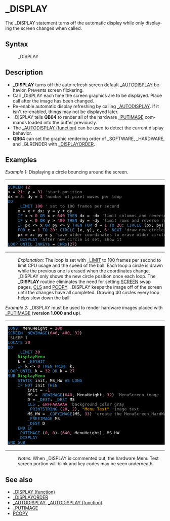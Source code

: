 <style>pre.codeide, pre.outputfixed, .outputcrt0 { background-color: #000 !important; color: #FFF !important; }</style><!DOCTYPE html>
<html class="client-nojs" dir="ltr" lang="en">
<head>
<title>_DISPLAY - QB64 Phoenix Edition Wiki</title>
</head>
<body class="mediawiki ltr sitedir-ltr mw-hide-empty-elt ns-0 ns-subject page-DISPLAY rootpage-DISPLAY skin-vector action-view skin-vector-legacy vector-feature-language-in-header-enabled vector-feature-language-in-main-page-header-disabled vector-feature-language-alert-in-sidebar-disabled vector-feature-sticky-header-disabled vector-feature-sticky-header-edit-disabled vector-feature-table-of-contents-disabled vector-feature-visual-enhancement-next-disabled">
<div class="mw-body" id="content" role="main">
<a id="top"></a>
<h1 class="firstHeading mw-first-heading" id="firstHeading">_DISPLAY</h1>
<div class="vector-body" id="bodyContent">
<div class="mw-body-content mw-content-ltr" dir="ltr" id="mw-content-text" lang="en"><div class="mw-parser-output"><p>The <a class="mw-selflink selflink">_DISPLAY</a> statement turns off the automatic display while only displaying the screen changes when called.
</p>
<h2><span class="mw-headline" id="Syntax">Syntax</span></h2>
<dl><dd><a class="mw-selflink selflink">_DISPLAY</a></dd></dl>
<p>
</p>
<h2><span class="mw-headline" id="Description">Description</span></h2>
<ul><li><b>_DISPLAY</b> turns off the auto refresh screen default <a href="AUTODISPLAY" title="AUTODISPLAY">_AUTODISPLAY</a> behavior. Prevents screen flickering.</li>
<li>Call _DISPLAY each time the screen graphics are to be displayed. Place call after the image has been changed.</li>
<li>Re-enable automatic display refreshing by calling <a href="AUTODISPLAY" title="AUTODISPLAY">_AUTODISPLAY</a>. If it isn't re-enabled, things may not be displayed later.</li>
<li>_DISPLAY tells <b>QB64</b> to render all of the hardware <a href="PUTIMAGE" title="PUTIMAGE">_PUTIMAGE</a> commands loaded into the buffer previously.</li>
<li>The <a href="AUTODISPLAY_(function)" title="AUTODISPLAY (function)">_AUTODISPLAY (function)</a> can be used to detect the current display behavior.</li>
<li><b>QB64</b> can set the graphic rendering order of _SOFTWARE, _HARDWARE, and _GLRENDER with <a href="DISPLAYORDER" title="DISPLAYORDER">_DISPLAYORDER</a>.</li></ul>
<p>
</p>
<h2><span class="mw-headline" id="Examples">Examples</span></h2>
<p><i>Example 1:</i> Displaying a circle bouncing around the screen.
</p>
<table cellpadding="15px" width="100%">
<tbody><tr>
<td><pre class="codeide"><a href="SCREEN" title="SCREEN"><span style="color:#4593D8;">SCREEN</span></a> <span style="color:#F580B1;">12</span>
x = <span style="color:#F580B1;">21</span>: y = <span style="color:#F580B1;">31</span> <span style="color:#919191;">'start position</span>
dx = <span style="color:#F580B1;">3</span>: dy = <span style="color:#F580B1;">3</span> <span style="color:#919191;">'number of pixel moves per loop</span>
<a class="mw-redirect" href="DO" title="DO"><span style="color:#4593D8;">DO</span></a>
    <a href="LIMIT" title="LIMIT"><span style="color:#4593D8;">_LIMIT</span></a> <span style="color:#F580B1;">100</span> <span style="color:#919191;">' set to 100 frames per second</span>
    x = x + dx: y = y + dy
    <a class="mw-redirect" href="IF" title="IF"><span style="color:#4593D8;">IF</span></a> x &lt; <span style="color:#F580B1;">0</span> <a href="OR_(boolean)" title="OR (boolean)"><span style="color:#4593D8;">OR</span></a> x &gt; <span style="color:#F580B1;">640</span> <a href="THEN" title="THEN"><span style="color:#4593D8;">THEN</span></a> dx = -dx <span style="color:#919191;">'limit columns and reverse column direction each side</span>
    <a class="mw-redirect" href="IF" title="IF"><span style="color:#4593D8;">IF</span></a> y &lt; <span style="color:#F580B1;">0</span> <a href="OR_(boolean)" title="OR (boolean)"><span style="color:#4593D8;">OR</span></a> y &gt; <span style="color:#F580B1;">480</span> <a href="THEN" title="THEN"><span style="color:#4593D8;">THEN</span></a> dy = -dy <span style="color:#919191;">'limit rows and reverse row direction top or bottom</span>
    <a class="mw-redirect" href="IF" title="IF"><span style="color:#4593D8;">IF</span></a> px &lt;&gt; x <a href="OR_(boolean)" title="OR (boolean)"><span style="color:#4593D8;">OR</span></a> py &lt;&gt; y <a href="THEN" title="THEN"><span style="color:#4593D8;">THEN</span></a> <a href="FOR" title="FOR"><span style="color:#4593D8;">FOR</span></a> d = <span style="color:#F580B1;">1</span> <a href="TO" title="TO"><span style="color:#4593D8;">TO</span></a> <span style="color:#F580B1;">20</span>: <a href="CIRCLE" title="CIRCLE"><span style="color:#4593D8;">CIRCLE</span></a> (px, py), d, <span style="color:#F580B1;">0</span>: <a href="NEXT" title="NEXT"><span style="color:#4593D8;">NEXT</span></a> <span style="color:#919191;">'erase</span>
    <a href="FOR" title="FOR"><span style="color:#4593D8;">FOR</span></a> c = <span style="color:#F580B1;">1</span> <a href="TO" title="TO"><span style="color:#4593D8;">TO</span></a> <span style="color:#F580B1;">20</span>: <a href="CIRCLE" title="CIRCLE"><span style="color:#4593D8;">CIRCLE</span></a> (x, y), c, <span style="color:#F580B1;">6</span>: <a href="NEXT" title="NEXT"><span style="color:#4593D8;">NEXT</span></a> <span style="color:#919191;">'draw new circle at new position</span>
    px = x: py = y <span style="color:#919191;">'save older coordinates to erase older circle next loop</span>
    <a class="mw-selflink selflink"><span style="color:#4593D8;">_DISPLAY</span></a> <span style="color:#919191;">'after new circle is set, show it</span>
<a href="DO...LOOP" title="DO...LOOP"><span style="color:#4593D8;">LOOP UNTIL</span></a> <a href="INKEY$" title="INKEY$"><span style="color:#4593D8;">INKEY$</span></a> = <a href="CHR$" title="CHR$"><span style="color:#4593D8;">CHR$</span></a>(<span style="color:#F580B1;">27</span>)
</pre>
</td></tr></tbody></table>
<dl><dd><i>Explanation:</i> The loop is set with <a href="LIMIT" title="LIMIT">_LIMIT</a> to 100 frames per second to limit CPU usage and the speed of the ball. Each loop a circle is drawn while the previous one is erased when the coordinates change. _DISPLAY only shows the new circle position once each loop. The <b>_DISPLAY</b> routine eliminates the need for setting <a href="SCREEN" title="SCREEN">SCREEN</a> swap pages, <a href="CLS" title="CLS">CLS</a> and <a href="PCOPY" title="PCOPY">PCOPY</a>. _DISPLAY keeps the image off of the screen until the changes have all completed. Drawing 40 circles every loop helps slow down the ball.</dd></dl>
<p><i>Example 2:</i> <a class="mw-selflink selflink">_DISPLAY</a> must be used to render hardware images placed with <a href="PUTIMAGE" title="PUTIMAGE">_PUTIMAGE</a> (<b>version 1.000 and up</b>).
</p>
<table cellpadding="15px" width="100%">
<tbody><tr>
<td><pre class="codeide"><a href="CONST" title="CONST"><span style="color:#4593D8;">CONST</span></a> MenuHeight = <span style="color:#F580B1;">200</span>
<a href="SCREEN" title="SCREEN"><span style="color:#4593D8;">SCREEN</span></a> <a href="NEWIMAGE" title="NEWIMAGE"><span style="color:#4593D8;">_NEWIMAGE</span></a>(<span style="color:#F580B1;">640</span>, <span style="color:#F580B1;">480</span>, <span style="color:#F580B1;">32</span>)
<span style="color:#919191;">'SLEEP 1</span>
<a href="LOCATE" title="LOCATE"><span style="color:#4593D8;">LOCATE</span></a> <span style="color:#F580B1;">20</span>
<a class="mw-redirect" href="DO" title="DO"><span style="color:#4593D8;">DO</span></a>
    <a href="LIMIT" title="LIMIT"><span style="color:#4593D8;">_LIMIT</span></a> <span style="color:#F580B1;">30</span>
    <span style="color:#55FF55;">DisplayMenu</span>
    k = <a href="KEYHIT" title="KEYHIT"><span style="color:#4593D8;">_KEYHIT</span></a>
    <a class="mw-redirect" href="IF" title="IF"><span style="color:#4593D8;">IF</span></a> k &lt;&gt; <span style="color:#F580B1;">0</span> <a href="THEN" title="THEN"><span style="color:#4593D8;">THEN</span></a> <a href="PRINT" title="PRINT"><span style="color:#4593D8;">PRINT</span></a> k,
<a href="DO...LOOP" title="DO...LOOP"><span style="color:#4593D8;">LOOP UNTIL</span></a> k = <span style="color:#F580B1;">32</span> <a href="OR_(boolean)" title="OR (boolean)"><span style="color:#4593D8;">OR</span></a> k = <span style="color:#F580B1;">27</span>
<a href="SUB" title="SUB"><span style="color:#4593D8;">SUB</span></a> <span style="color:#55FF55;">DisplayMenu</span>
    <a href="STATIC" title="STATIC"><span style="color:#4593D8;">STATIC</span></a> init, MS_HW <a href="AS" title="AS"><span style="color:#4593D8;">AS</span></a> <a href="LONG" title="LONG"><span style="color:#4593D8;">LONG</span></a>
    <a class="mw-redirect" href="IF" title="IF"><span style="color:#4593D8;">IF</span></a> <a href="NOT" title="NOT"><span style="color:#4593D8;">NOT</span></a> init <a href="THEN" title="THEN"><span style="color:#4593D8;">THEN</span></a>
        init = <span style="color:#F580B1;">-1</span>
        MS = <a href="NEWIMAGE" title="NEWIMAGE"><span style="color:#4593D8;">_NEWIMAGE</span></a>(<span style="color:#F580B1;">640</span>, MenuHeight, <span style="color:#F580B1;">32</span>) <span style="color:#919191;">'MenuScreen image</span>
        D = <a href="DEST_(function)" title="DEST (function)"><span style="color:#4593D8;">_DEST</span></a>: <a href="DEST" title="DEST"><span style="color:#4593D8;">_DEST</span></a> MS
        <a href="CLS" title="CLS"><span style="color:#4593D8;">CLS</span></a> , <span style="color:#F580B1;">&amp;HFFAAAAAA</span> <span style="color:#919191;">'background color gray</span>
        <a href="PRINTSTRING" title="PRINTSTRING"><span style="color:#4593D8;">_PRINTSTRING</span></a> (<span style="color:#F580B1;">20</span>, <span style="color:#F580B1;">2</span>), <span style="color:#FFB100;">"Menu Test"</span> <span style="color:#919191;">'image text</span>
        MS_HW = <a href="COPYIMAGE" title="COPYIMAGE"><span style="color:#4593D8;">_COPYIMAGE</span></a>(MS, <span style="color:#F580B1;">33</span>) <span style="color:#919191;">'create the MenuScreen_HardWare image</span>
        <a href="FREEIMAGE" title="FREEIMAGE"><span style="color:#4593D8;">_FREEIMAGE</span></a> MS
        <a href="DEST" title="DEST"><span style="color:#4593D8;">_DEST</span></a> D
    <a class="mw-redirect" href="END_IF" title="END IF"><span style="color:#4593D8;">END IF</span></a>
    <a href="PUTIMAGE" title="PUTIMAGE"><span style="color:#4593D8;">_PUTIMAGE</span></a> (<span style="color:#F580B1;">0</span>, <span style="color:#F580B1;">0</span>)-(<span style="color:#F580B1;">640</span>, MenuHeight), MS_HW
    <a class="mw-selflink selflink"><span style="color:#4593D8;">_DISPLAY</span></a>
<a href="END_SUB" title="END SUB"><span style="color:#4593D8;">END SUB</span></a>
</pre>
</td></tr></tbody></table>
<dl><dd><i>Notes:</i> When _DISPLAY is commented out, the hardware Menu Test screen portion will blink and key codes may be seen underneath.</dd></dl>
<p>
</p>
<h2><span class="mw-headline" id="See_also">See also</span></h2>
<ul><li><a href="DISPLAY_(function)" title="DISPLAY (function)">_DISPLAY (function)</a></li>
<li><a href="DISPLAYORDER" title="DISPLAYORDER">_DISPLAYORDER</a></li>
<li><a href="AUTODISPLAY" title="AUTODISPLAY">_AUTODISPLAY</a>, <a href="AUTODISPLAY_(function)" title="AUTODISPLAY (function)">_AUTODISPLAY (function)</a></li>
<li><a href="PUTIMAGE" title="PUTIMAGE">_PUTIMAGE</a></li>
<li><a href="PCOPY" title="PCOPY">PCOPY</a></li></ul>
<p>
</p>
<!-- 
NewPP limit report
Cached time: 20240715053753
Cache expiry: 86400
Reduced expiry: false
Complications: [show‐toc]
CPU time usage: 0.071 seconds
Real time usage: 0.101 seconds
Preprocessor visited node count: 830/1000000
Post‐expand include size: 6228/2097152 bytes
Template argument size: 1597/2097152 bytes
Highest expansion depth: 4/100
Expensive parser function count: 0/100
Unstrip recursion depth: 0/20
Unstrip post‐expand size: 412/5000000 bytes
-->
<!--
Transclusion expansion time report (%,ms,calls,template)
100.00%   55.693      1 -total
 15.99%    8.906     53 Template:Text
 11.56%    6.437     55 Template:Cl
  9.63%    5.361      1 Template:PageDescription
  8.86%    4.936      2 Template:CodeStart
  7.09%    3.949      2 Template:CodeEnd
  7.06%    3.934      1 Template:PageExamples
  7.01%    3.903      1 Template:Small
  6.41%    3.567      1 Template:PageNavigation
  5.05%    2.814      1 Template:PageSyntax
-->
<!-- Saved in parser cache with key qb64pnix_mw19894-mwmb_:pcache:idhash:123-0!canonical and timestamp 20240715053753 and revision id 8313.
 -->
</div>
</div>
</div>
</div>
</body>
</html>
